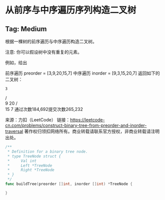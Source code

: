 # 从前序与中序遍历序列构造二叉树  

## Tag: Medium



根据一棵树的前序遍历与中序遍历构造二叉树。

注意:
你可以假设树中没有重复的元素。

例如，给出

前序遍历 preorder = [3,9,20,15,7]
中序遍历 inorder = [9,3,15,20,7]
返回如下的二叉树：

    3
   / \
  9  20
    /  \
   15   7
通过次数184,692提交次数265,232

来源：力扣（LeetCode）
链接：https://leetcode-cn.com/problems/construct-binary-tree-from-preorder-and-inorder-traversal
著作权归领扣网络所有。商业转载请联系官方授权，非商业转载请注明出处。

```go
/**
 * Definition for a binary tree node.
 * type TreeNode struct {
 *     Val int
 *     Left *TreeNode
 *     Right *TreeNode
 * }
 */
func buildTree(preorder []int, inorder []int) *TreeNode {

}
```